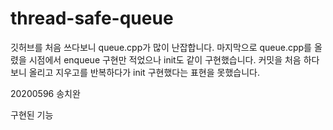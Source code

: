# thread-safe-queue

깃허브를 처음 쓰다보니 queue.cpp가 많이 난잡합니다. 
마지막으로 queue.cpp를 올렸을 시점에서 enqueue 구현만 적었으나 init도 같이 구현했습니다. 
커밋을 처음 하다보니 올리고 지우고를 반복하다가 init 구현했다는 표현을 못했습니다. 

20200596 송치완

구현된 기능

